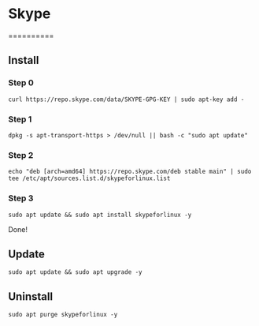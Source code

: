 # Skype

==========

## Install

### Step 0

```
curl https://repo.skype.com/data/SKYPE-GPG-KEY | sudo apt-key add -
```

### Step 1

```
dpkg -s apt-transport-https > /dev/null || bash -c "sudo apt update"
```

### Step 2

```
echo "deb [arch=amd64] https://repo.skype.com/deb stable main" | sudo tee /etc/apt/sources.list.d/skypeforlinux.list
```

### Step 3

```
sudo apt update && sudo apt install skypeforlinux -y
```

Done!

## Update

```
sudo apt update && sudo apt upgrade -y
```

## Uninstall

```
sudo apt purge skypeforlinux -y
```
